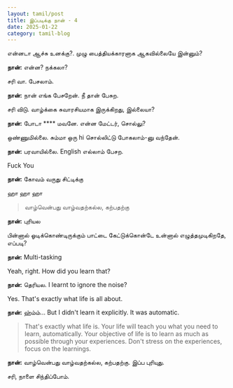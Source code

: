 ```yaml
---
layout: tamil/post
title: இப்படிக்கு நான் - 4
date: 2025-01-22
category: tamil-blog
---
```


என்னடா ஆச்சு உனக்கு?. முழு பைத்தியக்காரனாக ஆகவில்லையே இன்னும்?

**நான்:** என்ன? நக்கலா?

சரி வா. பேசலாம்.

**நான்:** நான் எங்க பேசறேன். நீ தான் பேசுற.

சரி விடு. வாழ்க்கை சுவாரசியமாக இருக்கிறது, இல்லையா?

**நான்:** போடா **** மவனே. என்ன மேட்டர், சொல்லு?

ஒண்ணுமில்லை. சும்மா ஒரு hi சொல்லிட்டு போகலாம்-னு வந்தேன்.

**நான்:** பரவாயில்லை. English எல்லாம் பேசற.

Fuck You

**நான்:** கோவம் வருது சிட்டிக்கு

ஹா ஹா ஹா

> வாழ்வென்பது வாழ்வதற்கல்ல, கற்பதற்கு

**நான்:** புரியல

பின்னால் ஓடிக்கொண்டிருக்கும் பாட்டை கேட்டுக்கொன்டே உன்னால் எழுத்தமுடிகிறதே, எப்படி?

**நான்:** Multi-tasking

Yeah, right. How did you learn that?

**நான்:** தெரியல. I learnt to ignore the noise?

Yes. That's exactly what life is all about.

**நான்:** ஹ்ம்ம்... But I didn't learn it explicitly. It was automatic.

> That's exactly what life is. Your life will teach you what you need to learn, automatically. Your objective of life is to learn as much as possible through your experiences. Don't stress on the experiences, focus on the learnings.

**நான்:** வாழ்வென்பது வாழ்வதற்கல்ல, கற்பதற்கு. இப்ப புரியுது.

சரி, நாளை சிந்திப்போம்.
